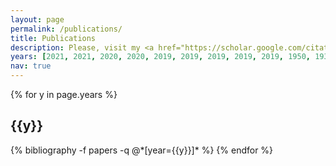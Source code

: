 ```yaml
---
layout: page
permalink: /publications/
title: Publications
description: Please, visit my <a href="https://scholar.google.com/citations?user=pDLXZy0AAAAJ&hl=en" target="_top">Google Scholar</a> page to see the full list.
years: [2021, 2021, 2020, 2020, 2019, 2019, 2019, 2019, 2019, 1950, 1935, 1905]
nav: true
---
```


<div class="publications">

{% for y in page.years %}
  <h2 class="year">{{y}}</h2>
  {% bibliography -f papers -q @*[year={{y}}]* %}
{% endfor %}

</div>
